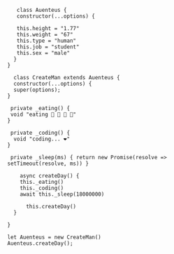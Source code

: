        class Auenteus {
       constructor(...options) {
    
       this.height = "1.77"
       this.weight = "67"
       this.type = "human"
       this.job = "student"
       this.sex = "male"
      }
    }

      class CreateMan extends Auenteus {
      constructor(...options) {
      super(options);
    }
  
     private _eating() {
     void "eating 🍔 🍟 🍗 🥤"
    }
  
     private _coding() {
      void "coding... ❤️"
    }
  
     private _sleep(ms) { return new Promise(resolve => setTimeout(resolve, ms)) }
  
        async createDay() {
        this._eating()
        this._coding()
        await this._sleep(18000000)
    
          this.createDay()
      }
  
    } 

    let Auenteus = new CreateMan()
    Auenteus.createDay();
